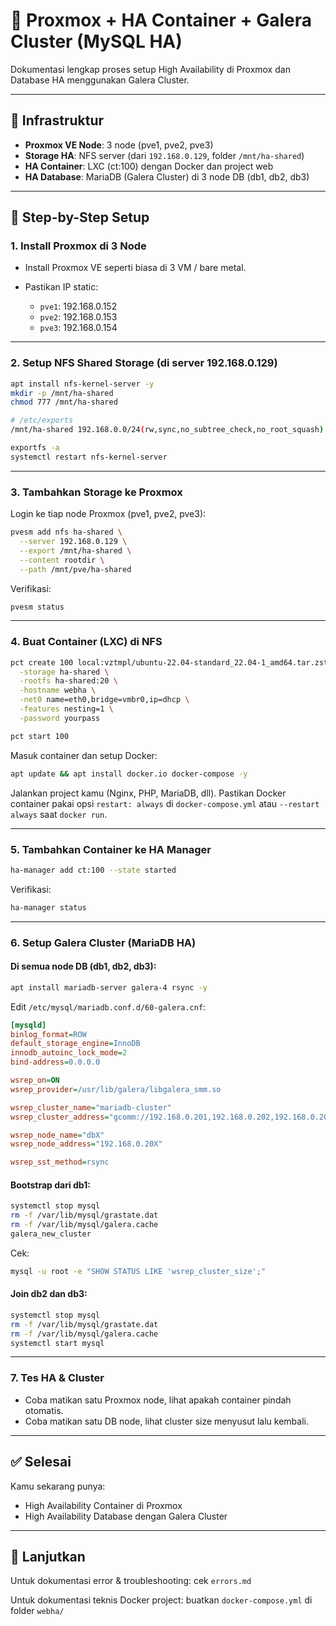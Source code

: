 # 📘 Proxmox + HA Container + Galera Cluster (MySQL HA)

Dokumentasi lengkap proses setup High Availability di Proxmox dan Database HA menggunakan Galera Cluster.

---

## 🧱 Infrastruktur

* **Proxmox VE Node**: 3 node (pve1, pve2, pve3)
* **Storage HA**: NFS server (dari `192.168.0.129`, folder `/mnt/ha-shared`)
* **HA Container**: LXC (ct:100) dengan Docker dan project web
* **HA Database**: MariaDB (Galera Cluster) di 3 node DB (db1, db2, db3)

---

## 🔧 Step-by-Step Setup

### 1. Install Proxmox di 3 Node

* Install Proxmox VE seperti biasa di 3 VM / bare metal.
* Pastikan IP static:

  * `pve1`: 192.168.0.152
  * `pve2`: 192.168.0.153
  * `pve3`: 192.168.0.154

---

### 2. Setup NFS Shared Storage (di server 192.168.0.129)

```bash
apt install nfs-kernel-server -y
mkdir -p /mnt/ha-shared
chmod 777 /mnt/ha-shared

# /etc/exports
/mnt/ha-shared 192.168.0.0/24(rw,sync,no_subtree_check,no_root_squash)

exportfs -a
systemctl restart nfs-kernel-server
```

---

### 3. Tambahkan Storage ke Proxmox

Login ke tiap node Proxmox (pve1, pve2, pve3):

```bash
pvesm add nfs ha-shared \
  --server 192.168.0.129 \
  --export /mnt/ha-shared \
  --content rootdir \
  --path /mnt/pve/ha-shared
```

Verifikasi:

```bash
pvesm status
```

---

### 4. Buat Container (LXC) di NFS

```bash
pct create 100 local:vztmpl/ubuntu-22.04-standard_22.04-1_amd64.tar.zst \
  -storage ha-shared \
  -rootfs ha-shared:20 \
  -hostname webha \
  -net0 name=eth0,bridge=vmbr0,ip=dhcp \
  -features nesting=1 \
  -password yourpass

pct start 100
```

Masuk container dan setup Docker:

```bash
apt update && apt install docker.io docker-compose -y
```

Jalankan project kamu (Nginx, PHP, MariaDB, dll).
Pastikan Docker container pakai opsi `restart: always` di `docker-compose.yml` atau `--restart always` saat `docker run`.

---

### 5. Tambahkan Container ke HA Manager

```bash
ha-manager add ct:100 --state started
```

Verifikasi:

```bash
ha-manager status
```

---

### 6. Setup Galera Cluster (MariaDB HA)

#### Di semua node DB (db1, db2, db3):

```bash
apt install mariadb-server galera-4 rsync -y
```

Edit `/etc/mysql/mariadb.conf.d/60-galera.cnf`:

```ini
[mysqld]
binlog_format=ROW
default_storage_engine=InnoDB
innodb_autoinc_lock_mode=2
bind-address=0.0.0.0

wsrep_on=ON
wsrep_provider=/usr/lib/galera/libgalera_smm.so

wsrep_cluster_name="mariadb-cluster"
wsrep_cluster_address="gcomm://192.168.0.201,192.168.0.202,192.168.0.203"

wsrep_node_name="dbX"
wsrep_node_address="192.168.0.20X"

wsrep_sst_method=rsync
```

#### Bootstrap dari db1:

```bash
systemctl stop mysql
rm -f /var/lib/mysql/grastate.dat
rm -f /var/lib/mysql/galera.cache
galera_new_cluster
```

Cek:

```bash
mysql -u root -e "SHOW STATUS LIKE 'wsrep_cluster_size';"
```

#### Join db2 dan db3:

```bash
systemctl stop mysql
rm -f /var/lib/mysql/grastate.dat
rm -f /var/lib/mysql/galera.cache
systemctl start mysql
```

---

### 7. Tes HA & Cluster

* Coba matikan satu Proxmox node, lihat apakah container pindah otomatis.
* Coba matikan satu DB node, lihat cluster size menyusut lalu kembali.

---

## ✅ Selesai

Kamu sekarang punya:

* High Availability Container di Proxmox
* High Availability Database dengan Galera Cluster

---

## 📁 Lanjutkan

Untuk dokumentasi error & troubleshooting: cek `errors.md`

Untuk dokumentasi teknis Docker project: buatkan `docker-compose.yml` di folder `webha/`
